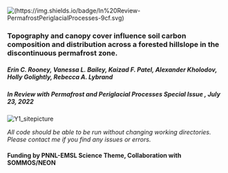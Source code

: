 ![(https://img.shields.io/badge/In%20Review-PermafrostPeriglacialProcesses-9cf.svg)](https://img.shields.io/badge/In%20Review-PermafrostPeriglacialProcesses-9cf.svg)

### Topography and canopy cover influence soil carbon composition and distribution across a forested hillslope in the discontinuous permafrost zone. 

##### Erin C. Rooney, Vanessa L. Bailey, Kaizad F. Patel, Alexander Kholodov, Holly Golightly, Rebecca A. Lybrand

##### *In Review with Permafrost and Periglacial Processes Special Issue , July 23, 2022*

![Y1_sitepicture](https://user-images.githubusercontent.com/61806923/180624572-ec0a8327-a769-4e67-8c19-7c2749fc18ce.png)

*All code should be able to be run without changing working directories. Please contact me if you find any issues or errors.*

#### Funding by PNNL-EMSL Science Theme, Collaboration with SOMMOS/NEON
